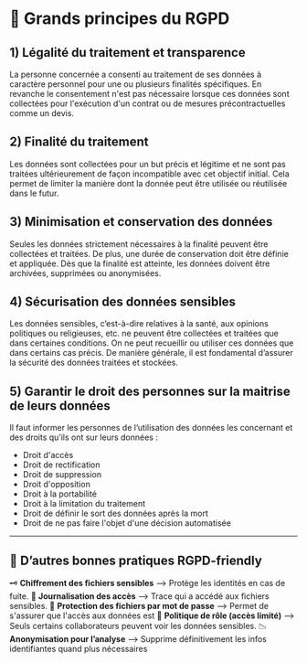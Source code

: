 # 💾 Grands principes du RGPD


## 1) Légalité du traitement et transparence

La personne concernée a consenti au traitement de ses données à caractère personnel pour une ou plusieurs finalités spécifiques. En revanche le consentement n'est pas nécessaire lorsque ces données sont collectées pour l'exécution d'un contrat ou de mesures précontractuelles comme un devis.

## 2) Finalité du traitement

Les données sont collectées pour un but précis et légitime et ne sont pas traitées ultérieurement de façon incompatible avec cet objectif initial. Cela permet de limiter la manière dont la donnée peut être utilisée ou réutilisée dans le futur.

## 3) Minimisation et conservation des données

Seules les données strictement nécessaires à la finalité peuvent être collectées et traitées. De plus, une durée de conservation doit être définie et appliquée. Dès que la finalité est atteinte, les données doivent être archivées, supprimées ou anonymisées.

## 4) Sécurisation des données sensibles

Les données sensibles, c’est-à-dire relatives à la santé, aux opinions politiques ou religieuses, etc. ne peuvent être collectées et traitées que dans certaines conditions. On ne peut recueillir ou utiliser ces données que dans certains cas précis. De manière générale, il est fondamental d’assurer la sécurité des données traitées et stockées.

## 5) Garantir le droit des personnes sur la maitrise de leurs données

Il faut informer les personnes de l’utilisation des données les concernant et des droits qu’ils ont sur leurs données :
- Droit d'accès
- Droit de rectification
- Droit de suppression
- Droit d'opposition
- Droit à la portabilité
- Droit à la limitation du traitement
- Droit de définir le sort des données après la mort
- Droit de ne pas faire l'objet d'une décision automatisée

---

## 🧰 D’autres bonnes pratiques RGPD-friendly 

🗝️ **Chiffrement des fichiers sensibles** --> Protège les identités en cas de fuite.
🧾 **Journalisation des accès**	 --> Trace qui a accédé aux fichiers sensibles.
🔐 **Protection des fichiers par mot de passe** --> Permet de s'assurer que l'accès aux données est 
👥 **Politique de rôle (accès limité)** --> Seuls certains collaborateurs peuvent voir les données sensibles.
📉 **Anonymisation pour l’analyse** --> Supprime définitivement les infos identifiantes quand plus nécessaires
